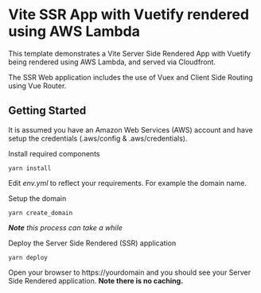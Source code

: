 # Vite SSR App with Vuetify rendered using AWS Lambda

This template demonstrates a Vite Server Side Rendered App with Vuetify being rendered using AWS Lambda, and served via Cloudfront.

The SSR Web application includes the use of Vuex and Client Side Routing using Vue Router.

## Getting Started

It is assumed you have an Amazon Web Services (AWS) account and have setup the credentials (.aws/config & .aws/credentials). 

Install required components
```
yarn install
```

Edit *env.yml* to reflect your requirements. For example the domain name.

Setup the domain
```
yarn create_domain
```
***Note** this process can take a while*

Deploy the Server Side Rendered (SSR) application
```
yarn deploy
```
Open your browser to https://yourdomain and you should see your Server Side Rendered application.
**Note there is no caching.**

